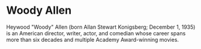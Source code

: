 # Woody Allen
Heywood "Woody" Allen (born Allan Stewart Konigsberg; December 1, 1935) is an American director, writer, actor, and comedian whose career spans more than six decades and multiple Academy Award-winning movies.
